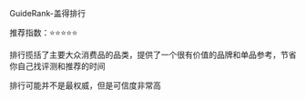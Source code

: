 GuideRank-盖得排行

推荐指数：⭐⭐⭐⭐⭐

排行揽括了主要大众消费品的品类，提供了一个很有价值的品牌和单品参考，节省你自己找评测和推荐的时间

排行可能并不是最权威，但是可信度非常高



































































